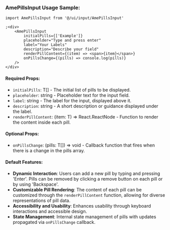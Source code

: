 ### AmePillsInput Usage Sample:

```tsx
import AmePillsInput from '@/ui/input/AmePillsInput'

;<div>
    <AmePillsInput
        initialPills={['Example']}
        placeholder="Type and press enter"
        label="Your Labels"
        description="Describe your field"
        renderPillContent={(item) => <span>{item}</span>}
        onPillsChange={(pills) => console.log(pills)}
    />
</div>
```

#### Required Props:

-   `initialPills`: T[] - The initial list of pills to be displayed.
-   `placeholder`: string - Placeholder text for the input field.
-   `label`: string - The label for the input, displayed above it.
-   `description`: string - A short description or guidance displayed under the label.
-   `renderPillContent`: (item: T) => React.ReactNode - Function to render the content inside each pill.

#### Optional Props:

-   `onPillsChange`: (pills: T[]) => void - Callback function that fires when there is a change in the pills array.

#### Default Features:

-   **Dynamic Interaction**: Users can add a new pill by typing and pressing 'Enter'. Pills can be removed by clicking a remove button on each pill or by using 'Backspace'.
-   **Customizable Pill Rendering**: The content of each pill can be customized through the `renderPillContent` function, allowing for diverse representations of pill data.
-   **Accessibility and Usability**: Enhances usability through keyboard interactions and accessible design.
-   **State Management**: Internal state management of pills with updates propagated via `onPillsChange` callback.
